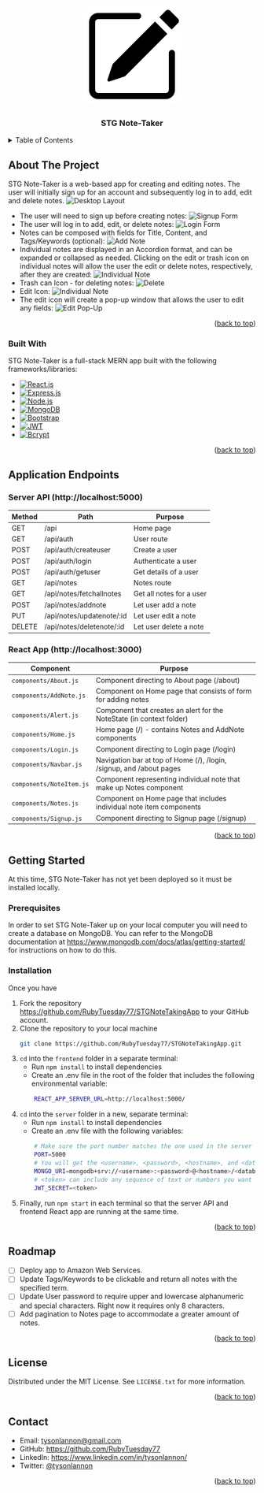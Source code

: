<a name="readme-top"></a>

<!-- PROJECT LOGO / TITLE -->
<br />
<div align="center">
    <a href="https://github.com/RubyTuesday77/STGNoteTakingApp">
        <img src="addons/stglogo.png" alt="logo" />
    </a>
    <h3 align="center">STG Note-Taker</h3>
</div>


<!-- TABLE OF CONTENTS -->
<details>
    <summary>Table of Contents</summary>
    <ol>
        <li>
            <a href="#about-the-project">About the Project</a>
            <ul>
                <li><a href="#built-with">Built With</a></li>
            </ul>
        </li>
        <li>
            <a href="#application-endpoints">Application Endpoints</a>
            <ul>
                <li><a href="#prerequisites">Server API</a></li>
                <li><a href="#installation">React App</a></li>
            </ul>
        </li>
        <li>
            <a href="#getting-started">Getting Started</a>
            <ul>
                <li><a href="#prerequisites">Prerequisites</a></li>
                <li><a href="#installation">Installation</a></li>
            </ul>
        </li>
        <li><a href="#roadmap">Roadmap / Future Updates</a></li>
        <li><a href="#license">License</a></li>
        <li><a href="#contact">Contact</a></li>
    </ol>
</details>


<!-- ABOUT THE PROJECT -->
## About The Project

STG Note-Taker is a web-based app for creating and editing notes. The user will initially sign up for an account and subsequently log in to add, edit and delete notes.
![Desktop Layout](supportfiles/STG-screenshot.png?raw=true)
* The user will need to sign up before creating notes:
    ![Signup Form](supportfiles/Signup.png?raw=true)
* The user will log in to add, edit, or delete notes:
    ![Login Form](supportfiles/Login.png?raw=true)
* Notes can be composed with fields for Title, Content, and Tags/Keywords (optional):
    ![Add Note](supportfiles/addnote.png?raw=true)
* Individual notes are displayed in an Accordion format, and can be expanded or collapsed as needed. Clicking on the edit or trash icon on individual notes will allow the user the edit or delete notes, respectively, after they are created:
    ![Individual Note](supportfiles/note-example.png?raw=true)
* Trash can Icon - for deleting notes:
    ![Delete](supportfiles/Delete-icon.png?raw=true)
* Edit Icon:
    ![Individual Note](supportfiles/Edit-icon.png?raw=true)
* The edit icon will create a pop-up window that allows the user to edit any fields:
    ![Edit Pop-Up](supportfiles/Edit-screenshot.png?raw=true)

<p align="right">(<a href="#readme-top">back to top</a>)</p>


### Built With

STG Note-Taker is a full-stack MERN app built with the following frameworks/libraries:
* [![React.js](https://img.shields.io/badge/react-%2320232a.svg?style=for-the-badge&logo=react&logoColor=%2361DAFB)](https://reactjs.org/)
* [![Express.js](https://img.shields.io/badge/express.js-%23404d59.svg?style=for-the-badge&logo=express&logoColor=%2361DAFB)](https://expressjs.com/)
* [![Node.js](https://img.shields.io/badge/node.js-6DA55F?style=for-the-badge&logo=node.js&logoColor=white)](https://nodejs.org/)
* [![MongoDB](https://custom-icon-badges.demolab.com/badge/-MongoDB-47A248?style=for-the-badge&logo=mongodb&logoColor=white)](https://www.mongodb.com/)
* [![Bootstrap](https://img.shields.io/badge/bootstrap-%23563D7C.svg?style=for-the-badge&logo=bootstrap&logoColor=white)](https://getbootstrap.com)
* [![JWT](http://jwt.io/img/logo-asset.svg)](https://jwt.io/)
* [![Bcrypt](http://jwt.io/img/logo-asset.svg)](https://jwt.io/)

<p align="right">(<a href="#readme-top">back to top</a>)</p>


<!-- APP ENDPOINTS -->
## Application Endpoints

### Server API (http://localhost:5000)
| Method | Path                        | Purpose                  |
| ------ | ----------------------------| -------------------------|
| GET    | /api                        | Home page                |
| GET    | /api/auth                   | User route               |
| POST   | /api/auth/createuser        | Create a user            |
| POST   | /api/auth/login             | Authenticate a user      |
| POST   | /api/auth/getuser           | Get details of a user    |
| GET    | /api/notes                  | Notes route              |
| GET    | /api/notes/fetchallnotes    | Get all notes for a user |
| POST   | /api/notes/addnote          | Let user add a note      |
| PUT    | /api/notes/updatenote/:id   | Let user edit a note     |
| DELETE | /api/notes/deletenote/:id   | Let user delete a note   |


### React App (http://localhost:3000)
| Component                | Purpose                                                               |
| ------------------------ | ----------------------------------------------------------------------|
| `components/About.js`    | Component directing to About page (/about)                            |
| `components/AddNote.js`  | Component on Home page that consists of form for adding notes         |
| `components/Alert.js`    | Component that creates an alert for the NoteState (in context folder) |
| `components/Home.js`     | Home page (/) - contains Notes and AddNote components                 |
| `components/Login.js`    | Component directing to Login page (/login)                            |
| `components/Navbar.js`   | Navigation bar at top of Home (/), /login, /signup, and /about pages  |
| `components/NoteItem.js` | Component representing individual note that make up Notes component   |
| `components/Notes.js`    | Component on Home page that includes individual note item components  |
| `components/Signup.js`   | Component directing to Signup page (/signup)                          |


<p align="right">(<a href="#readme-top">back to top</a>)</p>


<!-- GETTING STARTED -->
## Getting Started
At this time, STG Note-Taker has not yet been deployed so it must be installed locally.

### Prerequisites
In order to set STG Note-Taker up on your local computer you will need to create a database on MongoDB. You can refer to the MongoDB documentation at https://www.mongodb.com/docs/atlas/getting-started/ for instructions on how to do this.


### Installation
Once you have 
1. Fork the repository https://github.com/RubyTuesday77/STGNoteTakingApp to your GitHub account.
2. Clone the repository to your local machine
    ```sh
   git clone https://github.com/RubyTuesday77/STGNoteTakingApp.git
   ```
3. `cd` into the `frontend` folder in a separate terminal:
    * Run `npm install` to install dependencies
    * Create an .env file in the root of the folder that includes the following environmental variable:
    ```sh
        REACT_APP_SERVER_URL=http://localhost:5000/
    ```
4. `cd` into the `server` folder in a new, separate terminal:
    * Run `npm install` to install dependencies
    * Create an .env file with the following variables:
    ```sh
        # Make sure the port number matches the one used in the server .env
        PORT=5000
        # You will get the <username>, <password>, <hostname>, and <database> when you create your database in the Prerequisites section above
        MONGO_URI=mongodb+srv://<username>:<password>@<hostname>/<database>
        # <token> can include any sequence of text or numbers you want to use as a keyword - no spaces
        JWT_SECRET=<token>
    ```
5. Finally, run `npm start` in each terminal so that the server API and frontend React app are running at the same time.

<p align="right">(<a href="#readme-top">back to top</a>)</p>


<!-- ROADMAP / FUTURE UPDATES -->
## Roadmap

- [ ] Deploy app to Amazon Web Services.
- [ ] Update Tags/Keywords to be clickable and return all notes with the specified term.
- [ ] Update User password to require upper and lowercase alphanumeric and special characters. Right now it requires only 8 characters.
- [ ] Add pagination to Notes page to accommodate a greater amount of notes.

<p align="right">(<a href="#readme-top">back to top</a>)</p>


<!-- LICENSE -->
## License

Distributed under the MIT License. See `LICENSE.txt` for more information.

<p align="right">(<a href="#readme-top">back to top</a>)</p>


<!-- CONTACT -->
## Contact

* Email: tysonlannon@gmail.com
* GitHub: https://github.com/RubyTuesday77
* LinkedIn: https://www.linkedin.com/in/tysonlannon/
* Twitter: [@tysonlannon](https://twitter.com/tysonlannon)

<p align="right">(<a href="#readme-top">back to top</a>)</p>